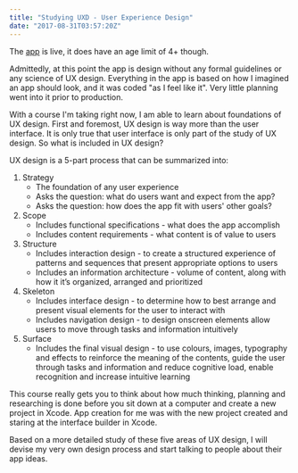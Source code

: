 ```yaml
---
title: "Studying UXD - User Experience Design"
date: "2017-08-31T03:57:20Z"
---
```


The [app](https://itunes.apple.com/us/app/my-chinese-zodiacs/id1259902125?mt=8) is live, it does have an age limit of 4+ though.

Admittedly, at this point the app is design without any formal guidelines or any science of UX design. Everything in the app is based on how I imagined an app should look, and it was coded "as I feel like it". Very little planning went into it prior to production.

With a course I'm taking right now, I am able to learn about foundations of UX design. First and foremost, UX design is way more than the user interface. It is only true that user interface is only part of the study of UX design. So what is included in UX design?

UX design is a 5-part process that can be summarized into:

1. Strategy
    - The foundation of any user experience
    - Asks the question: what do users want and expect from the app?
    - Asks the question: how does the app fit with users' other goals?
2. Scope
    - Includes functional specifications - what does the app accomplish
    - Includes content requirements - what content is of value to users
3. Structure
    - Includes interaction design - to create a structured experience of patterns and sequences that present appropriate options to users
    - Includes an information architecture - volume of content, along with how it it’s organized, arranged and prioritized
4. Skeleton
    - Includes interface design - to determine how to best arrange and present visual elements for the user to interact with
    - Includes navigation design - to design onscreen elements allow users to move through tasks and information intuitively
5. Surface
    - Includes the final visual design - to use colours, images, typography and effects to reinforce the meaning of the contents, guide the user through tasks and information and reduce cognitive load, enable recognition and increase intuitive learning

This course really gets you to think about how much thinking, planning and researching is done before you sit down at a computer and create a new project in Xcode. App creation for me was with the new project created and staring at the interface builder in Xcode.

Based on a more detailed study of these five areas of UX design, I will devise my very own design process and start talking to people about their app ideas.
